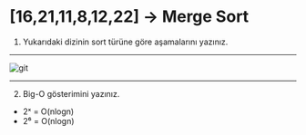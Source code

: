 # [16,21,11,8,12,22] -> Merge Sort

1. Yukarıdaki dizinin sort türüne göre aşamalarını yazınız.

***
![git]([url=https://www.hizliresim.com/m413yby][img]https://i.hizliresim.com/m413yby.png[/img][/url]) 
***

2. Big-O gösterimini yazınız.

- 2ˣ = O(nlogn)
- 2⁶ = O(nlogn) 